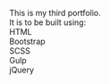 This is my third portfolio.<br>
It is to be built using:<br>
HTML<br>Bootstrap<br>SCSS<br>Gulp<br>jQuery<br>